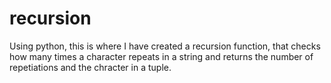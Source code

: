 # recursion

Using python, this is where I have created a recursion function, that checks how many times a character repeats in a string
and returns the number of repetiations and the chracter in a tuple.
